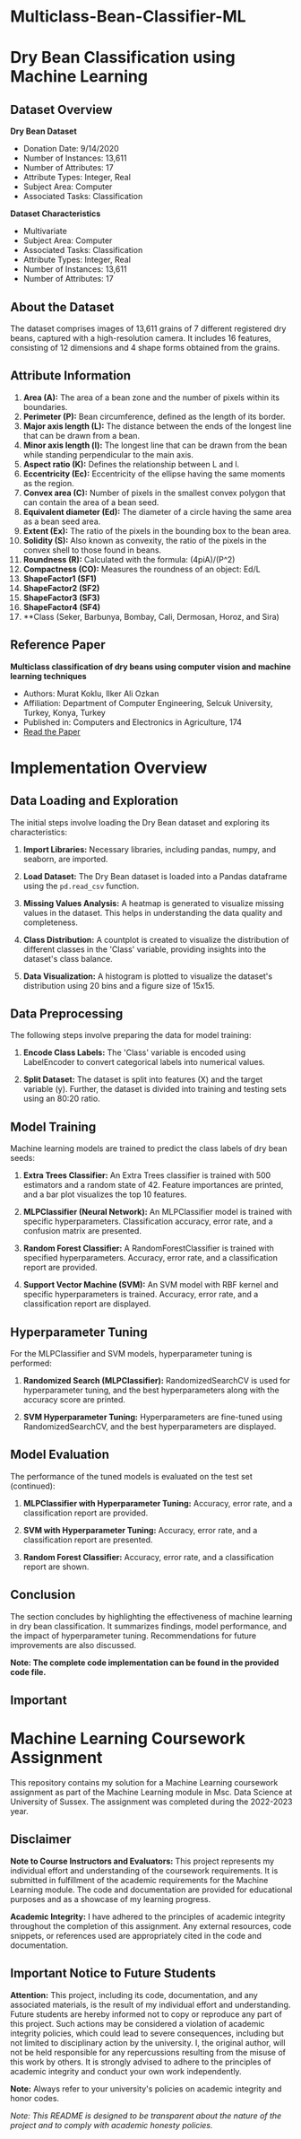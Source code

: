 # Multiclass-Bean-Classifier-ML
# **Dry Bean Classification using Machine Learning**

## **Dataset Overview**

**Dry Bean Dataset**

- Donation Date: 9/14/2020
- Number of Instances: 13,611
- Number of Attributes: 17
- Attribute Types: Integer, Real
- Subject Area: Computer
- Associated Tasks: Classification

**Dataset Characteristics**
- Multivariate
- Subject Area: Computer
- Associated Tasks: Classification
- Attribute Types: Integer, Real
- Number of Instances: 13,611
- Number of Attributes: 17

## **About the Dataset**

The dataset comprises images of 13,611 grains of 7 different registered dry beans, captured with a high-resolution camera. It includes 16 features, consisting of 12 dimensions and 4 shape forms obtained from the grains.

## **Attribute Information**

1. **Area (A):** The area of a bean zone and the number of pixels within its boundaries.
2. **Perimeter (P):** Bean circumference, defined as the length of its border.
3. **Major axis length (L):** The distance between the ends of the longest line that can be drawn from a bean.
4. **Minor axis length (l):** The longest line that can be drawn from the bean while standing perpendicular to the main axis.
5. **Aspect ratio (K):** Defines the relationship between L and l.
6. **Eccentricity (Ec):** Eccentricity of the ellipse having the same moments as the region.
7. **Convex area (C):** Number of pixels in the smallest convex polygon that can contain the area of a bean seed.
8. **Equivalent diameter (Ed):** The diameter of a circle having the same area as a bean seed area.
9. **Extent (Ex):** The ratio of the pixels in the bounding box to the bean area.
10. **Solidity (S):** Also known as convexity, the ratio of the pixels in the convex shell to those found in beans.
11. **Roundness (R):** Calculated with the formula: (4piA)/(P^2)
12. **Compactness (CO):** Measures the roundness of an object: Ed/L
13. **ShapeFactor1 (SF1)**
14. **ShapeFactor2 (SF2)**
15. **ShapeFactor3 (SF3)**
16. **ShapeFactor4 (SF4)**
17. **Class (Seker, Barbunya, Bombay, Cali, Dermosan, Horoz, and Sira)

## **Reference Paper**

**Multiclass classification of dry beans using computer vision and machine learning techniques**

- Authors: Murat Koklu, Ilker Ali Ozkan
- Affiliation: Department of Computer Engineering, Selcuk University, Turkey, Konya, Turkey
- Published in: Computers and Electronics in Agriculture, 174
- [Read the Paper](link_to_paper)

# **Implementation Overview**

## Data Loading and Exploration

The initial steps involve loading the Dry Bean dataset and exploring its characteristics:

1. **Import Libraries:** Necessary libraries, including pandas, numpy, and seaborn, are imported.

2. **Load Dataset:** The Dry Bean dataset is loaded into a Pandas dataframe using the `pd.read_csv` function.

3. **Missing Values Analysis:** A heatmap is generated to visualize missing values in the dataset. This helps in understanding the data quality and completeness.

4. **Class Distribution:** A countplot is created to visualize the distribution of different classes in the 'Class' variable, providing insights into the dataset's class balance.

5. **Data Visualization:** A histogram is plotted to visualize the dataset's distribution using 20 bins and a figure size of 15x15.

## Data Preprocessing

The following steps involve preparing the data for model training:

1. **Encode Class Labels:** The 'Class' variable is encoded using LabelEncoder to convert categorical labels into numerical values.

2. **Split Dataset:** The dataset is split into features (X) and the target variable (y). Further, the dataset is divided into training and testing sets using an 80:20 ratio.

## Model Training

Machine learning models are trained to predict the class labels of dry bean seeds:

1. **Extra Trees Classifier:** An Extra Trees classifier is trained with 500 estimators and a random state of 42. Feature importances are printed, and a bar plot visualizes the top 10 features.

2. **MLPClassifier (Neural Network):** An MLPClassifier model is trained with specific hyperparameters. Classification accuracy, error rate, and a confusion matrix are presented.

3. **Random Forest Classifier:** A RandomForestClassifier is trained with specified hyperparameters. Accuracy, error rate, and a classification report are provided.

4. **Support Vector Machine (SVM):** An SVM model with RBF kernel and specific hyperparameters is trained. Accuracy, error rate, and a classification report are displayed.

## Hyperparameter Tuning

For the MLPClassifier and SVM models, hyperparameter tuning is performed:

1. **Randomized Search (MLPClassifier):** RandomizedSearchCV is used for hyperparameter tuning, and the best hyperparameters along with the accuracy score are printed.

2. **SVM Hyperparameter Tuning:** Hyperparameters are fine-tuned using RandomizedSearchCV, and the best hyperparameters are displayed.

## Model Evaluation

The performance of the tuned models is evaluated on the test set (continued):

1. **MLPClassifier with Hyperparameter Tuning:** Accuracy, error rate, and a classification report are provided.

2. **SVM with Hyperparameter Tuning:** Accuracy, error rate, and a classification report are presented.

3. **Random Forest Classifier:** Accuracy, error rate, and a classification report are shown.

## Conclusion

The section concludes by highlighting the effectiveness of machine learning in dry bean classification. It summarizes findings, model performance, and the impact of hyperparameter tuning. Recommendations for future improvements are also discussed.

**Note: The complete code implementation can be found in the provided code file.**
## Important
# Machine Learning Coursework Assignment

This repository contains my solution for a Machine Learning coursework assignment as part of the Machine Learning module in Msc. Data Science at University of Sussex. The assignment was completed during the 2022-2023 year.

## Disclaimer
**Note to Course Instructors and Evaluators:**
This project represents my individual effort and understanding of the coursework requirements. It is submitted in fulfillment of the academic requirements for the Machine Learning module. The code and documentation are provided for educational purposes and as a showcase of my learning progress.

**Academic Integrity:**
I have adhered to the principles of academic integrity throughout the completion of this assignment. Any external resources, code snippets, or references used are appropriately cited in the code and documentation.

## Important Notice to Future Students
**Attention:** This project, including its code, documentation, and any associated materials, is the result of my individual effort and understanding. Future students are hereby informed not to copy or reproduce any part of this project. Such actions may be considered a violation of academic integrity policies, which could lead to severe consequences, including but not limited to disciplinary action by the university. I, the original author, will not be held responsible for any repercussions resulting from the misuse of this work by others. It is strongly advised to adhere to the principles of academic integrity and conduct your own work independently.

**Note:** Always refer to your university's policies on academic integrity and honor codes.


*Note: This README is designed to be transparent about the nature of the project and to comply with academic honesty policies.*
